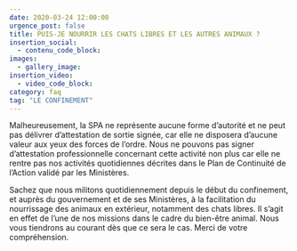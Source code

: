 ```yaml
---
date: 2020-03-24 12:00:00
urgence_post: false
title: PUIS-JE NOURRIR LES CHATS LIBRES ET LES AUTRES ANIMAUX ?
insertion_social:
  - contenu_code_block:
images:
  - gallery_image:
insertion_video:
  - video_code_block:
category: faq
tag: "LE CONFINEMENT"
---
```


Malheureusement, la SPA ne repr&eacute;sente aucune forme d’autorit&eacute; et ne peut pas d&eacute;livrer d’attestation de sortie sign&eacute;e, car elle ne disposera d’aucune valeur aux yeux des forces de l’ordre. Nous ne pouvons pas signer d’attestation professionnelle concernant cette activit&eacute; non plus car elle ne rentre pas nos activit&eacute;s quotidiennes d&eacute;crites dans le Plan de Continuit&eacute; de l’Action valid&eacute; par les Minist&egrave;res. &nbsp;

Sachez que nous militons quotidiennement depuis le d&eacute;but du confinement, et aupr&egrave;s du gouvernement et de ses Minist&egrave;res, &agrave; la facilitation du nourrissage des animaux en ext&eacute;rieur, notamment des chats libres. Il s’agit en effet de l’une de nos missions dans le cadre du bien-&ecirc;tre animal. Nous vous tiendrons au courant d&egrave;s que ce sera le cas. Merci de votre compr&eacute;hension.